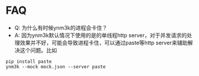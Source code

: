 # FAQ

- Q: 为什么有时候ynm3k的进程会卡住？
- A: 因为ynm3k默认情况下使用的是的单线程http server，对于并发请求的处理效果并不好，可能会导致进程卡住，可以通过paste等http server来辅助解决这个问题。比如
```
pip install paste
ynm3k --mock mock.json --server paste
```